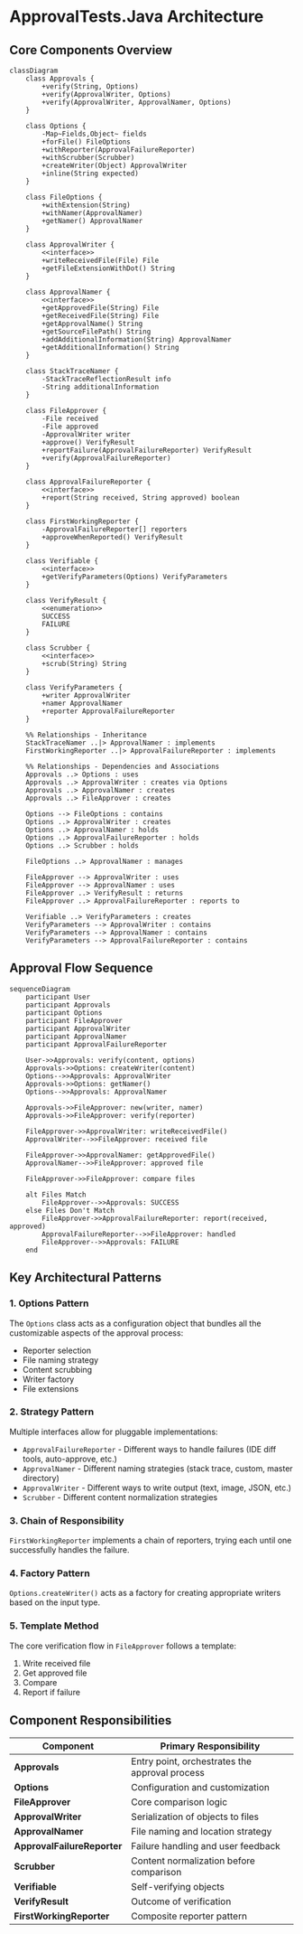 # ApprovalTests.Java Architecture

## Core Components Overview

```mermaid
classDiagram
    class Approvals {
        +verify(String, Options)
        +verify(ApprovalWriter, Options)
        +verify(ApprovalWriter, ApprovalNamer, Options)    
    }
    
    class Options {
        -Map~Fields,Object~ fields
        +forFile() FileOptions
        +withReporter(ApprovalFailureReporter)
        +withScrubber(Scrubber)
        +createWriter(Object) ApprovalWriter
        +inline(String expected)
    }
    
    class FileOptions {
        +withExtension(String)
        +withNamer(ApprovalNamer)
        +getNamer() ApprovalNamer
    }
    
    class ApprovalWriter {
        <<interface>>
        +writeReceivedFile(File) File
        +getFileExtensionWithDot() String
    }
    
    class ApprovalNamer {
        <<interface>>
        +getApprovedFile(String) File
        +getReceivedFile(String) File
        +getApprovalName() String
        +getSourceFilePath() String
        +addAdditionalInformation(String) ApprovalNamer
        +getAdditionalInformation() String
    }
    
    class StackTraceNamer {
        -StackTraceReflectionResult info
        -String additionalInformation
    }
    
    class FileApprover {
        -File received
        -File approved
        -ApprovalWriter writer
        +approve() VerifyResult
        +reportFailure(ApprovalFailureReporter) VerifyResult
        +verify(ApprovalFailureReporter)
    }
    
    class ApprovalFailureReporter {
        <<interface>>
        +report(String received, String approved) boolean
    }
    
    class FirstWorkingReporter {
        -ApprovalFailureReporter[] reporters
        +approveWhenReported() VerifyResult
    }
    
    class Verifiable {
        <<interface>>
        +getVerifyParameters(Options) VerifyParameters
    }
    
    class VerifyResult {
        <<enumeration>>
        SUCCESS
        FAILURE
    }
    
    class Scrubber {
        <<interface>>
        +scrub(String) String
    }
    
    class VerifyParameters {
        +writer ApprovalWriter
        +namer ApprovalNamer
        +reporter ApprovalFailureReporter
    }

    %% Relationships - Inheritance
    StackTraceNamer ..|> ApprovalNamer : implements
    FirstWorkingReporter ..|> ApprovalFailureReporter : implements
    
    %% Relationships - Dependencies and Associations
    Approvals ..> Options : uses
    Approvals ..> ApprovalWriter : creates via Options
    Approvals ..> ApprovalNamer : creates
    Approvals ..> FileApprover : creates
    
    Options --> FileOptions : contains
    Options ..> ApprovalWriter : creates
    Options ..> ApprovalNamer : holds
    Options ..> ApprovalFailureReporter : holds
    Options ..> Scrubber : holds
    
    FileOptions ..> ApprovalNamer : manages
    
    FileApprover --> ApprovalWriter : uses
    FileApprover --> ApprovalNamer : uses
    FileApprover ..> VerifyResult : returns
    FileApprover ..> ApprovalFailureReporter : reports to
    
    Verifiable ..> VerifyParameters : creates
    VerifyParameters --> ApprovalWriter : contains
    VerifyParameters --> ApprovalNamer : contains
    VerifyParameters --> ApprovalFailureReporter : contains
```

## Approval Flow Sequence

```mermaid
sequenceDiagram
    participant User
    participant Approvals
    participant Options
    participant FileApprover
    participant ApprovalWriter
    participant ApprovalNamer
    participant ApprovalFailureReporter
    
    User->>Approvals: verify(content, options)
    Approvals->>Options: createWriter(content)
    Options-->>Approvals: ApprovalWriter
    Approvals->>Options: getNamer()
    Options-->>Approvals: ApprovalNamer
    
    Approvals->>FileApprover: new(writer, namer)
    Approvals->>FileApprover: verify(reporter)
    
    FileApprover->>ApprovalWriter: writeReceivedFile()
    ApprovalWriter-->>FileApprover: received file
    
    FileApprover->>ApprovalNamer: getApprovedFile()
    ApprovalNamer-->>FileApprover: approved file
    
    FileApprover->>FileApprover: compare files
    
    alt Files Match
        FileApprover-->>Approvals: SUCCESS
    else Files Don't Match
        FileApprover->>ApprovalFailureReporter: report(received, approved)
        ApprovalFailureReporter-->>FileApprover: handled
        FileApprover-->>Approvals: FAILURE
    end
```

## Key Architectural Patterns

### 1. **Options Pattern**
The `Options` class acts as a configuration object that bundles all the customizable aspects of the approval process:
- Reporter selection
- File naming strategy
- Content scrubbing
- Writer factory
- File extensions

### 2. **Strategy Pattern**
Multiple interfaces allow for pluggable implementations:
- `ApprovalFailureReporter` - Different ways to handle failures (IDE diff tools, auto-approve, etc.)
- `ApprovalNamer` - Different naming strategies (stack trace, custom, master directory)
- `ApprovalWriter` - Different ways to write output (text, image, JSON, etc.)
- `Scrubber` - Different content normalization strategies

### 3. **Chain of Responsibility**
`FirstWorkingReporter` implements a chain of reporters, trying each until one successfully handles the failure.

### 4. **Factory Pattern**
`Options.createWriter()` acts as a factory for creating appropriate writers based on the input type.

### 5. **Template Method**
The core verification flow in `FileApprover` follows a template:
1. Write received file
2. Get approved file
3. Compare
4. Report if failure

## Component Responsibilities

| Component | Primary Responsibility |
|-----------|----------------------|
| **Approvals** | Entry point, orchestrates the approval process |
| **Options** | Configuration and customization |
| **FileApprover** | Core comparison logic |
| **ApprovalWriter** | Serialization of objects to files |
| **ApprovalNamer** | File naming and location strategy |
| **ApprovalFailureReporter** | Failure handling and user feedback |
| **Scrubber** | Content normalization before comparison |
| **Verifiable** | Self-verifying objects |
| **VerifyResult** | Outcome of verification |
| **FirstWorkingReporter** | Composite reporter pattern |